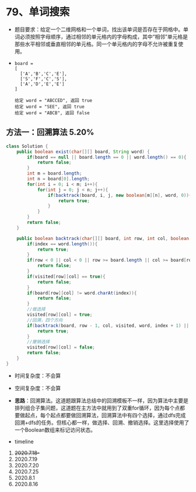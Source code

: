 # 79、单词搜索

- 题目要求：给定一个二维网格和一个单词，找出该单词是否存在于网格中。单词必须按照字母顺序，通过相邻的单元格内的字母构成，其中“相邻”单元格是那些水平相邻或垂直相邻的单元格。同一个单元格内的字母不允许被重复使用。

- ```
  board =
  [
    ['A','B','C','E'],
    ['S','F','C','S'],
    ['A','D','E','E']
  ]
  
  给定 word = "ABCCED", 返回 true
  给定 word = "SEE", 返回 true
  给定 word = "ABCB", 返回 false
  ```



## 方法一：回溯算法 5.20%

```java
class Solution {
    public boolean exist(char[][] board, String word) {
        if(board == null || board.length == 0 || word.length() == 0){
            return false;
        }
        int m = board.length;
        int n = board[0].length;
        for(int i = 0; i < m; i++){
            for(int j = 0; j < n; j++){
                if(backtrack(board, i, j, new boolean[m][n], word, 0)){
                    return true;
                }
            }
        }
        return false;
    }

    public boolean backtrack(char[][] board, int row, int col, boolean[][] visited, String word, int index){
        if(index == word.length()){
            return true;
        }
        if(row < 0 || col < 0 || row >= board.length || col >= board[row].length){
            return false;
        }
        if(visited[row][col] == true){
            return false;
        }
        if(board[row][col] != word.charAt(index)){
            return false;
        }
        //做选择
        visited[row][col] = true;
        //回溯，四个方向
        if(backtrack(board, row - 1, col, visited, word, index + 1) || backtrack(board, row + 1, col, visited, word, index + 1) || backtrack(board, row, col - 1, visited, word, index + 1) || backtrack(board, row, col + 1, visited, word, index + 1)){
            return true;
        }
        //撤销选择
        visited[row][col] = false;
        return false;
    }
}
```

- 时间复杂度：不会算
- 空间复杂度：不会算

- **思路**：回溯算法。这道题跟算法总结中的回溯模板不一样，因为算法中主要是排列组合子集问题，这道题在主方法中就用到了双重for循环，因为每个点都要做起点，每个起点都要做回溯算法，回溯算法中有四个选择，通过dfs完成回溯+dfs的任务。但核心都一样，做选择、回溯、撤销选择。这里选择使用了一个Boolean数组来标记访问状态。



- timeline

1. ~~2020.7.18-~~
2. 2020.7.19
3. 2020.7.20
4. 2020.7.25
5. 2020.8.1
6. 2020.8.16